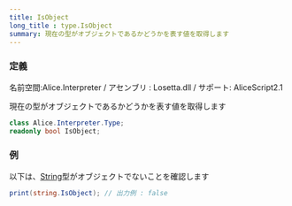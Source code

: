 ```yaml
---
title: IsObject
long_title : type.IsObject
summary: 現在の型がオブジェクトであるかどうかを表す値を取得します
---
```

### 定義
名前空間:Alice.Interpreter / アセンブリ : Losetta.dll / サポート: AliceScript2.1

現在の型がオブジェクトであるかどうかを表す値を取得します

```cs title="AliceScript"
class Alice.Interpreter.Type;
readonly bool IsObject;
```

### 例
以下は、[String](../../../string/index.md)型がオブジェクトでないことを確認します

```cs title="AliceScript"
print(string.IsObject); // 出力例 : false
```
